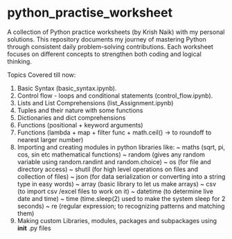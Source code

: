 # python_practise_worksheet
A collection of Python practice worksheets (by Krish Naik) with my personal solutions. This repository documents my journey of mastering Python through consistent daily problem-solving contributions. Each worksheet focuses on different concepts to strengthen both coding and logical thinking. 

Topics Covered till now: 
1. Basic Syntax (basic_syntax.ipynb).
2. Control flow - loops and conditional statements (control_flow.ipynb).
3. Lists and List Comprehensions (list_Assignment.ipynb)
4. Tuples and their nature with some functions
5. Dictionaries and dict comprehensions
6. Functions (positional + keyword arguments)
7. Functions (lambda + map + filter func + math.ceil() -> to roundoff to nearest larger number)
8. Importing and creating modules in python libraries like:
   ~ maths (sqrt, pi, cos, sin etc mathematical functions)
   ~ random (gives any random variable using random.randint and random.choice)
   ~ os (for file and directory access)
   ~ shutil (for high level operations on files and collection of files)
  ~ json (for data serialization or converting into a string type in easy words)
   ~ array (basic library to let us make arrays)
   ~ csv (to import csv /excel files to work on it)
  ~ datetime (to determine live date and time)
  ~ time (time.sleep(2) used to make the system sleep for 2 seconds)
  ~ re (regular expression; to recognizing patterns and matching them)
9. Making custom Libraries, modules, packages and subpackages using __init__ .py files
